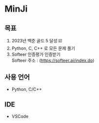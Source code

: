 # MinJi

## 목표 <br>
1. 2023년 백준 골드 5 달성 ☑️
2. Python, C, C++ 로 모든 문제 풀기
3. Softeer 인증평가 인증받기 <br>
Softeer 주소 : (https://softeer.ai/index.do)
 
## 사용 언어
- Python, C/C++

## IDE
- VSCode
